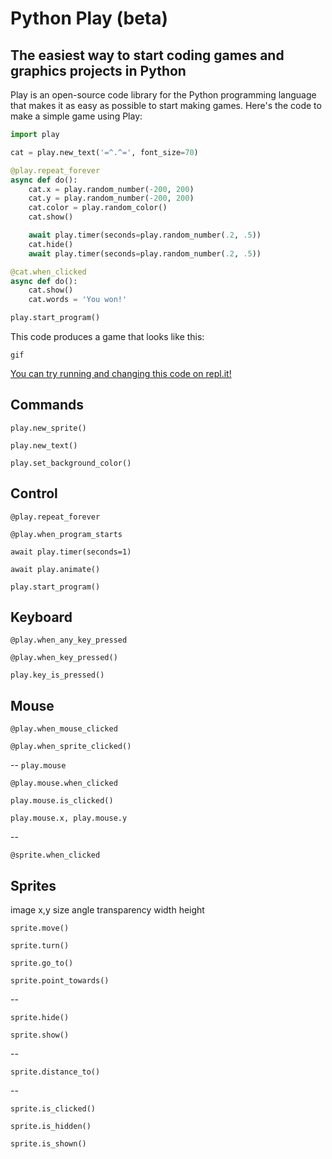 # Python Play (beta)
## The easiest way to start coding games and graphics projects in Python

Play is an open-source code library for the Python programming language that makes it as easy as possible to start making games. Here's the code to make a simple game using Play:

```python
import play

cat = play.new_text('=^.^=', font_size=70)

@play.repeat_forever
async def do():
    cat.x = play.random_number(-200, 200)
    cat.y = play.random_number(-200, 200)
    cat.color = play.random_color()
    cat.show()

    await play.timer(seconds=play.random_number(.2, .5))
    cat.hide()
    await play.timer(seconds=play.random_number(.2, .5))

@cat.when_clicked
async def do():
    cat.show()
    cat.words = 'You won!'

play.start_program()
```

This code produces a game that looks like this:

    gif

[You can try running and changing this code on repl.it!](todo)


## Commands

`play.new_sprite()`

`play.new_text()`

`play.set_background_color()`

## Control

`@play.repeat_forever`

`@play.when_program_starts`

`await play.timer(seconds=1)`

`await play.animate()`

`play.start_program()`

## Keyboard 

`@play.when_any_key_pressed`

`@play.when_key_pressed()`

`play.key_is_pressed()`


## Mouse

`@play.when_mouse_clicked`

`@play.when_sprite_clicked()`

--
`play.mouse`

`@play.mouse.when_clicked`

`play.mouse.is_clicked()`

`play.mouse.x, play.mouse.y`

--

`@sprite.when_clicked`


## Sprites


image
x,y
size
angle
transparency
width
height

`sprite.move()`

`sprite.turn()`

`sprite.go_to()`

`sprite.point_towards()`

--

`sprite.hide()`

`sprite.show()`

--

`sprite.distance_to()`

--

`sprite.is_clicked()`

`sprite.is_hidden()`

`sprite.is_shown()`

